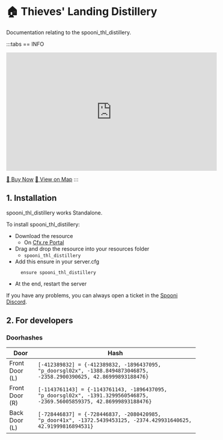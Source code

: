 # 🏠 Thieves' Landing Distillery
Documentation relating to the spooni_thl_distillery.

:::tabs
== INFO
<iframe width="560" height="315" src="https://www.youtube.com/embed/r9KoRs8MnQ8?si=h1lNiYgdLG_40ReA" frameborder="0" allow="accelerometer; autoplay; clipboard-write; encrypted-media; gyroscope; picture-in-picture; web-share" allowfullscreen></iframe>

<a href="https://spooni-mapping.tebex.io/package/6158941" class="button-buy">🛒 Buy Now</a>
<a href="https://spooni.de/rdr2/?m=house102" class="button-map">📍 View on Map</a>
:::

## 1. Installation
spooni_thl_distillery works Standalone.  

To install spooni_thl_distillery:
- Download the resource
  - On [Cfx.re Portal](https://portal.cfx.re/)
- Drag and drop the resource into your resources folder
  - `spooni_thl_distillery`
- Add this ensure in your server.cfg
  ```
    ensure spooni_thl_distillery
  ```
- At the end, restart the server

If you have any problems, you can always open a ticket in the [Spooni Discord](https://discord.gg/spooni).

## 2. For developers
### Doorhashes
| Door                      | Hash
|---------------------------|----------------------------------------------------------------------------------|
| Front Door (L)            | `[-412389832] = {-412389832, -1896437095, "p_doorsgl02x", -1388.8494873046875, -2358.2900390625, 42.86999893188476}`
| Front Door (R)            | `[-1143761143] = {-1143761143, -1896437095, "p_doorsgl02x", -1391.3299560546875, -2369.56005859375, 42.86999893188476}`
| Back Door (L)             | `[-728446837] = {-728446837, -2080420985, "p_door41x", -1372.5439453125, -2374.429931640625, 42.91999816894531}`